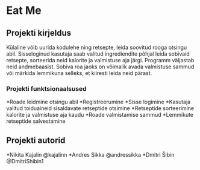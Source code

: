 # Eat Me

## Projekti kirjeldus
Külaline võib uurida kodulehe ning retsepte, leida soovitud rooga otsingu abil. Sisseloginud kasutaja saab valitud ingrediendite põhjal leida sobivaid retsepte, sorteerida neid kalorite ja valmistuse aja järgi. Programm väljastab neid andmebaasist. Sobiva roa jaoks on võimalik avada valmistuse sammud või märkida lemmikuna selleks, et kiiresti leida neid pärast. 
### Projekti funktsionaalsused
*Roade leidmine otsingu abil
*Registreerumine
*Sisse logimine
*Kasutaja valitud toiduaineid sisaldavate retseptide otsimine
*Retseptide sorteerimine kalorite ja valmistuse aja kaudu
*Roade valmistamise sammud
*Lemmikute retseptide salvestamine
## Projekti autorid
*Nikita Kajalin @kajalinn
*Andres Sikka @andressikka
*Dmitri Šibin @DmitriShibin1
